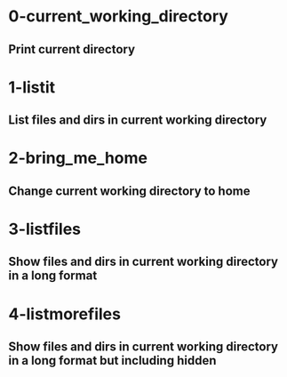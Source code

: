 # 0-current_working_directory
## Print current directory

# 1-listit
## List files and dirs in current working directory

# 2-bring_me_home
## Change current working directory to home

# 3-listfiles
## Show files and dirs in current working directory in a long format

# 4-listmorefiles
## Show files and dirs in current working directory in a long format but including hidden
